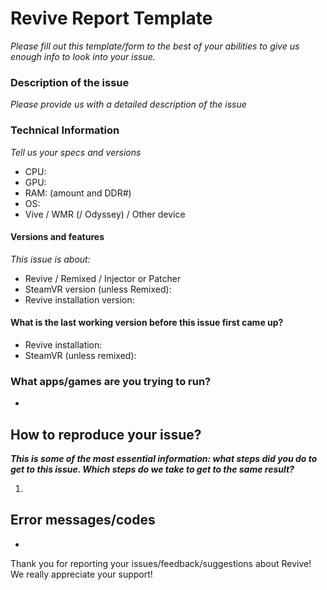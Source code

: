 # Revive Report Template
*Please fill out this template/form to the best of your abilities to give us enough info to look into your issue.*
### Description of the issue
*Please provide us with a detailed description of the issue*

### Technical Information
*Tell us your specs and versions*
  - CPU:
  - GPU:
  - RAM: (amount and DDR#)
  - OS: 
  - Vive / WMR (/ Odyssey) / Other device

#### Versions and features
*This issue is about:*
  - Revive / Remixed / Injector or Patcher
  - SteamVR version (unless Remixed):
  - Revive installation version:

#### What is the last working version before this issue first came up?
  - Revive installation:
  - SteamVR (unless remixed):

### What apps/games are you trying to run?
  - 

## How to reproduce your issue?
_**This is some of the most essential information: what steps did you do to get to this issue. Which steps do we take to get to the same result?**_

  1. 

## Error messages/codes
  - 

Thank you for reporting your issues/feedback/suggestions about Revive! We really appreciate your support!
